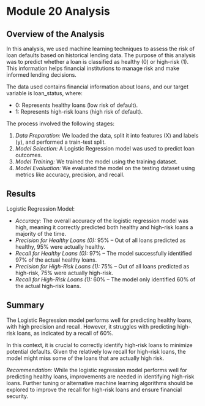 # Module 20 Analysis

## Overview of the Analysis
In this analysis, we used machine learning techniques to assess the risk of loan defaults based on historical lending data. The purpose of this analysis was to predict whether a loan is classified as healthy (0) or high-risk (1). This information helps financial institutions to manage risk and make informed lending decisions.

The data used contains financial information about loans, and our target variable is loan_status, where:

- 0: Represents healthy loans (low risk of default).
- 1: Represents high-risk loans (high risk of default).

The process involved the following stages:

 1. *Data Preparation:* We loaded the data, split it into features (X) and labels (y), and performed a train-test split.
 2. *Model Selection:* A Logistic Regression model was used to predict loan outcomes.
 3. *Model Training:* We trained the model using the training dataset.
 4. *Model Evaluation:* We evaluated the model on the testing dataset using metrics like accuracy, precision, and recall.

## Results
Logistic Regression Model:

- *Accuracy:* The overall accuracy of the logistic regression model was high, meaning it correctly predicted both healthy and high-risk loans a majority of the time.
- *Precision for Healthy Loans (0):* 95% – Out of all loans predicted as healthy, 95% were actually healthy.
- *Recall for Healthy Loans (0):* 97% – The model successfully identified 97% of the actual healthy loans.
- *Precision for High-Risk Loans (1):* 75% – Out of all loans predicted as high-risk, 75% were actually high-risk.
- *Recall for High-Risk Loans (1):* 60% – The model only identified 60% of the actual high-risk loans.

## Summary
The Logistic Regression model performs well for predicting healthy loans, with high precision and recall. However, it struggles with predicting high-risk loans, as indicated by a recall of 60%.

In this context, it is crucial to correctly identify high-risk loans to minimize potential defaults. Given the relatively low recall for high-risk loans, the model might miss some of the loans that are actually high risk.

*Recommendation:* While the logistic regression model performs well for predicting healthy loans, improvements are needed in identifying high-risk loans. Further tuning or alternative machine learning algorithms should be explored to improve the recall for high-risk loans and ensure financial security.
